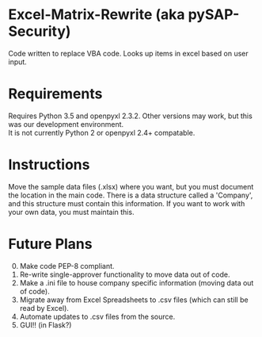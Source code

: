 # Excel-Matrix-Rewrite (aka pySAP-Security)
Code written to replace VBA code.  Looks up items in excel based on user input.
# Requirements
Requires Python 3.5 and openpyxl 2.3.2.  Other versions may work, but this was our development environment.  
It is not currently Python 2 or openpyxl 2.4+ compatable.
# Instructions
Move the sample data files (.xlsx) where you want, but you must document the location in the main code.
There is a data structure called a 'Company', and this structure must contain this information.
If you want to work with your own data, you must maintain this.
# Future Plans
0. Make code PEP-8 compliant. 
1. Re-write single-approver functionality to move data out of code.
2. Make a .ini file to house company specific information (moving data out of code).
3. Migrate away from Excel Spreadsheets to .csv files (which can still be read by Excel).
4. Automate updates to .csv files from the source.
5. GUI!! (in Flask?)
